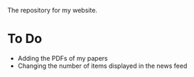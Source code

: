 The repository for my website.

# To Do
- Adding the PDFs of my papers
- Changing the number of items displayed in the news feed
